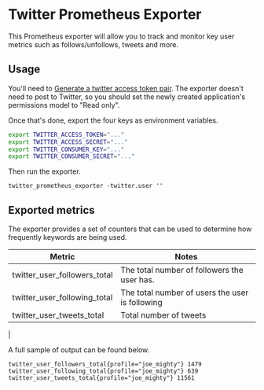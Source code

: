 # Twitter Prometheus Exporter

This Prometheus exporter will allow you to track and monitor key user metrics such as follows/unfollows, tweets and more.

## Usage

You'll need to [Generate a twitter access token pair](https://dev.twitter.com/oauth/overview/application-owner-access-tokens).
The exporter doesn't need to post to Twitter, so you should set the newly created application's 
permissions model to "Read only".

Once that's done, export the four keys as environment variables.

```bash
export TWITTER_ACCESS_TOKEN="..."
export TWITTER_ACCESS_SECRET="..."
export TWITTER_CONSUMER_KEY="..."
export TWITTER_CONSUMER_SECRET="..."
```

Then run the exporter.

```bashm
twitter_prometheus_exporter -twitter.user ''
```

## Exported metrics

The exporter provides a set of counters that can be used to determine how frequently keywords are
being used.

| Metric | Notes |
| ------ | ----- |
|twitter_user_followers_total | The total number of followers the user has. |
|twitter_user_following_total | The total number of users the user is following |
|twitter_user_tweets_total | Total number of tweets |
|

A full sample of output can be found below.

```
twitter_user_followers_total{profile="joe_mighty"} 1479
twitter_user_following_total{profile="joe_mighty"} 639
twitter_user_tweets_total{profile="joe_mighty"} 11561
```
